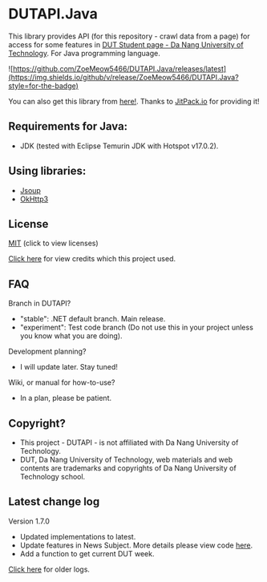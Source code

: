 # DUTAPI.Java

This library provides API (for this repository - crawl data from a page) for access for some features
in [DUT Student page - Da Nang University of Technology](http://sv.dut.udn.vn). For Java programming language.

![https://github.com/ZoeMeow5466/DUTAPI.Java/releases/latest](https://img.shields.io/github/v/release/ZoeMeow5466/DUTAPI.Java?style=for-the-badge)

You can also get this library from [here!](https://jitpack.io/#ZoeMeow5466/DUTAPI.Java/). Thanks
to [JitPack.io](https://jitpack.io/) for providing it!

## Requirements for Java:

- JDK (tested with Eclipse Temurin JDK with Hotspot v17.0.2).

## Using libraries:

- [Jsoup](https://jsoup.org/)
- [OkHttp3](https://square.github.io/okhttp/)

## License

[MIT](LICENSE) (click to view licenses)

[Click here](CREDIT.md) for view credits which this project used.

## FAQ

Branch in DUTAPI?

- "stable": .NET default branch. Main release.
- "experiment": Test code branch (Do not use this in your project unless you know what you are doing).

Development planning?

- I will update later. Stay tuned!

Wiki, or manual for how-to-use?

- In a plan, please be patient.

## Copyright?

- This project - DUTAPI - is not affiliated with Da Nang University of Technology.
- DUT, Da Nang University of Technology, web materials and web contents are trademarks and copyrights of Da Nang
  University of Technology school.

## Latest change log

Version 1.7.0

- Updated implementations to latest.
- Update features in News Subject. More details please view code [here](src\main\java\io\zoemeow\dutapi\News.java).
- Add a function to get current DUT week.

[Click here](CHANGELOG.md) for older logs.